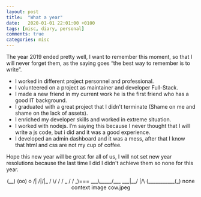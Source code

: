 ```yaml
---
layout: post
title:  "What a year"
date:   2020-01-01 22:01:00 +0100
tags: [misc, diary, personal]
comments: true
categories: misc
---
```


The year 2019 ended pretty well, I want to remember this moment, so that I will never forget them, as the saying goes “the best way to remember is to write”.
- I worked in different project personnel and professional.
- I volunteered on a project as maintainer and developer Full-Stack.
- I made a new friend in my current work he is the first friend who has a good IT background.
- I graduated with a great project that I didn't terminate (Shame on me and shame on the lack of assets).
- I enriched my developer skills and worked in extreme situation.
- I worked with nodejs. I’m saying this because I never thought that I will write a js code, but i did and it was a good experience.
- I developed an admin dashboard and it was a mess, after that I know that html and css are not my cup of coffee.

Hope this new year will be great for all of us, I will not set new year resolutions because the last time I did I didn't achieve them so none for this year.
<p align="center">
            (__)                    
            (oo)    o     /| /|/|_  
           / \/    /    /      _ /  
          /  _\===   ___\_____/___  
      ___|__/ |/\    (___________(_)
      none context image cow.jpeg
</p>
